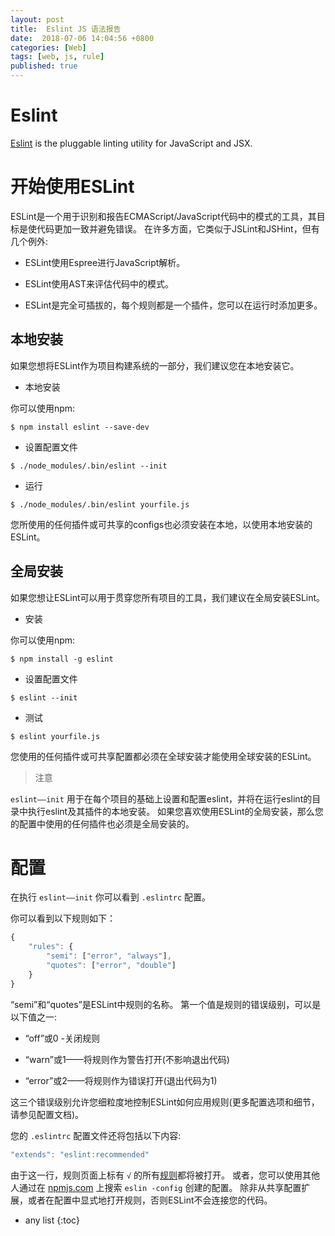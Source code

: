 ```yaml
---
layout: post
title:  Eslint JS 语法报告
date:  2018-07-06 14:04:56 +0800
categories: [Web]
tags: [web, js, rule]
published: true
---
```


# Eslint

[Eslint](https://eslint.org/) is the pluggable linting utility for JavaScript and JSX.


# 开始使用ESLint

ESLint是一个用于识别和报告ECMAScript/JavaScript代码中的模式的工具，其目标是使代码更加一致并避免错误。
在许多方面，它类似于JSLint和JSHint，但有几个例外:

- ESLint使用Espree进行JavaScript解析。

- ESLint使用AST来评估代码中的模式。

- ESLint是完全可插拔的，每个规则都是一个插件，您可以在运行时添加更多。

## 本地安装

如果您想将ESLint作为项目构建系统的一部分，我们建议您在本地安装它。

- 本地安装

你可以使用npm:

```
$ npm install eslint --save-dev
```

- 设置配置文件

```
$ ./node_modules/.bin/eslint --init
```

- 运行

```
$ ./node_modules/.bin/eslint yourfile.js
```

您所使用的任何插件或可共享的configs也必须安装在本地，以使用本地安装的ESLint。

## 全局安装

如果您想让ESLint可以用于贯穿您所有项目的工具，我们建议在全局安装ESLint。

- 安装

你可以使用npm:

```
$ npm install -g eslint
```

- 设置配置文件

```
$ eslint --init
```

- 测试

```
$ eslint yourfile.js
```

您使用的任何插件或可共享配置都必须在全球安装才能使用全球安装的ESLint。

> 注意

`eslint——init` 用于在每个项目的基础上设置和配置eslint，并将在运行eslint的目录中执行eslint及其插件的本地安装。
如果您喜欢使用ESLint的全局安装，那么您的配置中使用的任何插件也必须是全局安装的。

# 配置

在执行 `eslint——init` 你可以看到 `.eslintrc` 配置。

你可以看到以下规则如下：

```js
{
    "rules": {
        "semi": ["error", "always"],
        "quotes": ["error", "double"]
    }
}
```

“semi”和“quotes”是ESLint中规则的名称。
第一个值是规则的错误级别，可以是以下值之一:

- “off”或0 -关闭规则

- “warn”或1——将规则作为警告打开(不影响退出代码)

- “error”或2——将规则作为错误打开(退出代码为1)

这三个错误级别允许您细粒度地控制ESLint如何应用规则(更多配置选项和细节，请参见配置文档)。

您的 `.eslintrc` 配置文件还将包括以下内容:

```js
"extends": "eslint:recommended"
```

由于这一行，规则页面上标有 `√` 的所有[规则](https://eslint.org/docs/rules/)都将被打开。
或者，您可以使用其他人通过在 [npmjs.com](https://www.npmjs.com/search?q=eslint-config) 上搜索 `eslin -config` 创建的配置。
除非从共享配置扩展，或者在配置中显式地打开规则，否则ESLint不会连接您的代码。

* any list
{:toc}